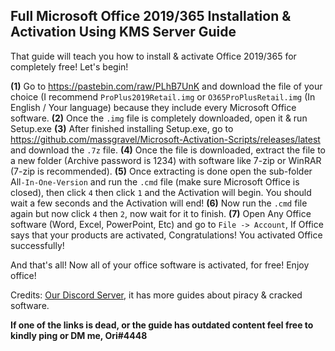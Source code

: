 ## **Full Microsoft Office 2019/365 Installation & Activation Using KMS Server Guide**

That guide will teach you how to install & activate Office 2019/365 for completely free! Let's begin!

**(1)** Go to <https://pastebin.com/raw/PLhB7UnK> and download the file of your choice (I recommend `ProPlus2019Retail.img` or `O365ProPlusRetail.img` (In English / Your language) because they include every Microsoft Office software.
**(2)** Once the `.img` file is completely downloaded, open it & run Setup.exe
**(3)** After finished installing Setup.exe, go to <https://github.com/massgravel/Microsoft-Activation-Scripts/releases/latest> and download the `.7z` file.
**(4)** Once the file is downloaded, extract the file to a new folder (Archive password is 1234) with software like 7-zip or WinRAR (7-zip is recommended).
**(5)** Once extracting is done open the sub-folder All`-In-One-Version` and run the `.cmd` file (make sure Microsoft Office is closed), then click `4` then click `1` and the Activation will begin. You should wait a few seconds and the Activation will end!
**(6)** Now run the `.cmd` file again but now click `4` then `2`, now wait for it to finish.
**(7)** Open Any Office software (Word, Excel, PowerPoint, Etc) and go to `File -> Account`, If Office says that your products are activated, Congratulations! You activated Office successfully!

And that's all! Now all of your office software is activated, for free! Enjoy office!

Credits: [Our Discord Server](https://discord.gg/enMG8bXUbn), it has more guides about piracy & cracked software.

**If one of the links is dead, or the guide has outdated content feel free to kindly ping or DM me, Ori#4448**
